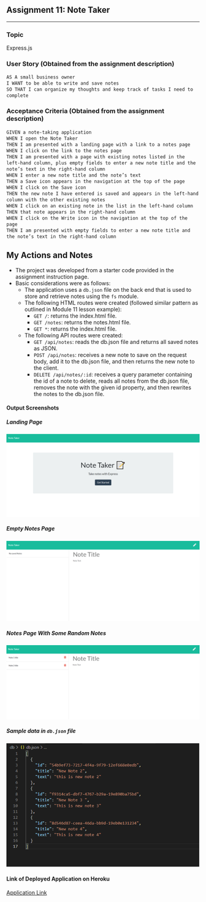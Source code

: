 ## Assignment 11: Note Taker
---
### Topic
Express.js

### User Story (Obtained from the assignment description)

```
AS A small business owner
I WANT to be able to write and save notes
SO THAT I can organize my thoughts and keep track of tasks I need to complete
```

### Acceptance Criteria (Obtained from the assignment description)

```
GIVEN a note-taking application
WHEN I open the Note Taker
THEN I am presented with a landing page with a link to a notes page
WHEN I click on the link to the notes page
THEN I am presented with a page with existing notes listed in the left-hand column, plus empty fields to enter a new note title and the note’s text in the right-hand column
WHEN I enter a new note title and the note’s text
THEN a Save icon appears in the navigation at the top of the page
WHEN I click on the Save icon
THEN the new note I have entered is saved and appears in the left-hand column with the other existing notes
WHEN I click on an existing note in the list in the left-hand column
THEN that note appears in the right-hand column
WHEN I click on the Write icon in the navigation at the top of the page
THEN I am presented with empty fields to enter a new note title and the note’s text in the right-hand column
```

## My Actions and Notes

* The project was developed from a starter code provided in the assignment instruction page.
* Basic considerations were as follows:
    * The application uses a ```db.json``` file on the back end that is used to store and retrieve notes using the ```fs``` module.
    * The following HTML routes were created (followed similar pattern as outlined in Module 11 lesson example):
        * ```GET /```:  returns the index.html file.
        * ```GET /notes```:  returns the notes.html file.
        * ```GET *```: returns the index.html file.
    * The following API routes were created:
        * ```GET /api/notes```: reads the db.json file and returns all saved notes as JSON.
        * ```POST /api/notes```: receives a new note to save on the request body, add it to the db.json file, and then returns the new note to the client.
        * ```DELETE /api/notes/:id```: receives a query parameter containing the id of a note to delete, reads all notes from the db.json file, removes the note with the given id property, and then rewrites the notes to the db.json file.

#### Output Screenshots
##### Landing Page
![Landing Page](./public/assets/images/screenshot1.png)
##### Empty Notes Page
![Notes Page 1](./public/assets/images/screenshot2.png)
##### Notes Page With Some Random Notes
![Notes Page 2](./public/assets/images/screenshot3.png)
##### Sample data in ```db.json``` file
![data](./public/assets/images/screenshot4.png)


#### Link of Deployed Application on Heroku
[Application Link](https://assignment11-note-taker.herokuapp.com/)